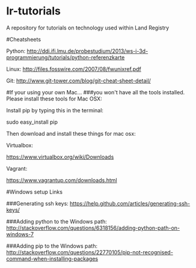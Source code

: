 lr-tutorials
============

A repository for tutorials on technology used within Land Registry

#Cheatsheets

Python: http://ddi.ifi.lmu.de/probestudium/2013/ws-i-3d-programmierung/tutorials/python-referenzkarte

Linux: http://files.fosswire.com/2007/08/fwunixref.pdf

Git: http://www.git-tower.com/blog/git-cheat-sheet-detail/


#If your using your own Mac...
###you won't have all the tools installed.  Please install these tools for Mac OSX:

Install pip by typing this in the terminal:

sudo easy_install pip

Then download and install these things for mac osx:

Virtualbox:

https://www.virtualbox.org/wiki/Downloads

Vagrant:

https://www.vagrantup.com/downloads.html

#Windows setup Links

###Generating ssh keys:
https://help.github.com/articles/generating-ssh-keys/

###Adding python to the Windows path:
http://stackoverflow.com/questions/6318156/adding-python-path-on-windows-7

###Adding pip to the Windows path:
http://stackoverflow.com/questions/22770105/pip-not-recognised-command-when-installing-packages



